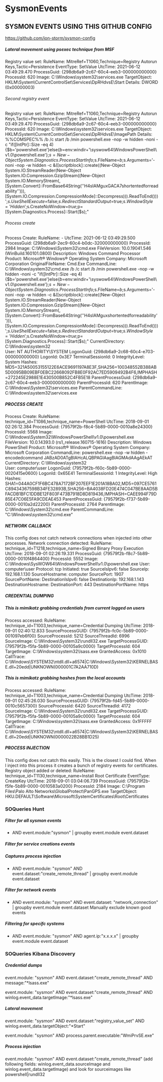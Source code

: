 # SysmonEvents
## SYSMON EVENTS USING THIS GITHUB CONFIG
https://github.com/ion-storm/sysmon-config

##### Lateral movement using psexec technique from MSF
Registry value set:
RuleName: MitreRef=T1060,Technique=Registry Autorun Keys,Tactic=Persistence
EventType: SetValue
UtcTime: 2021-06-12 03:49:29.470
ProcessGuid: {298db6a9-2c67-60c4-eeb3-000000000000}
ProcessId: 620
Image: C:\Windows\system32\services.exe
TargetObject: HKLM\System\CurrentControlSet\Services\DpRHdvsE\Start
Details: DWORD (0x00000003)

###### Second registry event
Registry value set:
RuleName: MitreRef=T1060,Technique=Registry Autorun Keys,Tactic=Persistence
EventType: SetValue
UtcTime: 2021-06-12 03:49:29.470
ProcessGuid: {298db6a9-2c67-60c4-eeb3-000000000000}
ProcessId: 620
Image: C:\Windows\system32\services.exe
TargetObject: HKLM\System\CurrentControlSet\Services\DpRHdvsE\ImagePath
Details: %%COMSPEC%% /b /c start /b /min powershell.exe -nop -w hidden -noni -c "if([IntPtr]::Size -eq 4){$b='powershell.exe'}else{$b=$env:windir+'\syswow64\WindowsPowerShell\v1.0\powershell.exe'};$s=New-Object System.Diagnostics.ProcessStartInfo;$s.FileName=$b;$s.Arguments='-noni -nop -w hidden -c &([scriptblock]::create((New-Object System.IO.StreamReader(New-Object System.IO.Compression.GzipStream((New-Object System.IO.MemoryStream(,[System.Convert]::FromBase64String(''H4sIAMguxGACA7shortentedforreadability''))),[System.IO.Compression.CompressionMode]::Decompress))).ReadToEnd()))';$s.UseShellExecute=$false;$s.RedirectStandardOutput=$true;$s.WindowStyle='Hidden';$s.CreateNoWindow=$true;$p=[System.Diagnostics.Process]::Start($s);"

###### Process create
Process Create:
RuleName: -
UtcTime: 2021-06-12 03:49:29.500
ProcessGuid: {298db6a9-2ec9-60c4-b0dc-320000000000}
ProcessId: 2984
Image: C:\Windows\System32\cmd.exe
FileVersion: 10.0.19041.546 (WinBuild.160101.0800)
Description: Windows Command Processor
Product: Microsoft® Windows® Operating System
Company: Microsoft Corporation
OriginalFileName: Cmd.Exe
CommandLine: C:\Windows\system32\cmd.exe /b /c start /b /min powershell.exe -nop -w hidden -noni -c "if([IntPtr]::Size -eq 4){$b='powershell.exe'}else{$b=$env:windir+'\syswow64\WindowsPowerShell\v1.0\powershell.exe'};$s=New-Object System.Diagnostics.ProcessStartInfo;$s.FileName=$b;$s.Arguments='-noni -nop -w hidden -c &([scriptblock]::create((New-Object System.IO.StreamReader(New-Object System.IO.Compression.GzipStream((New-Object System.IO.MemoryStream(,[System.Convert]::FromBase64String(''H4sIAMguxshortentedforreadability''))),[System.IO.Compression.CompressionMode]::Decompress))).ReadToEnd()))';$s.UseShellExecute=$false;$s.RedirectStandardOutput=$true;$s.WindowStyle='Hidden';$s.CreateNoWindow=$true;$p=[System.Diagnostics.Process]::Start($s);"
CurrentDirectory: C:\Windows\system32\
User: NT AUTHORITY\SYSTEM
LogonGuid: {298db6a9-2c68-60c4-e703-000000000000}
LogonId: 0x3E7
TerminalSessionId: 0
IntegrityLevel: System
Hashes: MD5=321A50053155122E6ACE9691197A8E3F,SHA256=100348552B388AB5D0095BB09EBF0EBC22668092FB8E0F92AC7ED5909492B4F6,IMPHASH=272245E2988E1E430500B852C4FB5E18
ParentProcessGuid: {298db6a9-2c67-60c4-eeb3-000000000000}
ParentProcessId: 620
ParentImage: C:\Windows\System32\services.exe
ParentCommandLine: C:\Windows\system32\services.exe

##### PROCESS CREATE
Process Create:
RuleName: technique_id=T1086,technique_name=PowerShell
UtcTime: 2018-09-01 02:26:12.384
ProcessGuid: {79579f2b-f8c4-5b89-0000-0010a8e24300}
ProcessId: 5568
Image: C:\Windows\System32\WindowsPowerShell\v1.0\powershell.exe
FileVersion: 10.0.14393.0 (rs1_release.160715-1616)
Description: Windows PowerShell
Product: Microsoft® Windows® Operating System
Company: Microsoft Corporation
CommandLine: powershell.exe  -nop -w hidden -encodedcommand JABzAD0ATgBlAHcALQBPAGIAagBlAGMAdAAgAEkAT
CurrentDirectory: C:\Windows\system32\
User: computer\user
LogonGuid: {79579f2b-f60c-5b89-0000-0020415e0600}
LogonId: 0x65E41
TerminalSessionId: 1
IntegrityLevel: High
Hashes: SHA1=044A0CF1F6BC478A7172BF207EEF1E201A18BA02,MD5=097CE5761C89434367598B34FE32893B,SHA256=BA4038FD20E474C047BE8AAD5BFACDB1BFC1DDBE12F803F473B7918D8D819436,IMPHASH=CAEE994F79D85E47C06E5FA9CDEAE453
ParentProcessGuid: {79579f2b-f737-5b89-0000-0010a2d22200}
ParentProcessId: 2764
ParentImage: C:\Windows\System32\cmd.exe
ParentCommandLine: "C:\Windows\system32\cmd.exe" 

##### NETWORK CALLBACK
This config does not catch network connections when injected into other processes.
Network connection detected:
RuleName: technique_id=T1218,technique_name=Signed Binary Proxy Execution
UtcTime: 2018-09-01 02:26:19.331
ProcessGuid: {79579f2b-f8c7-5b89-0000-0010f4864400}
ProcessId: 5552
Image: C:\Windows\SysWOW64\WindowsPowerShell\v1.0\powershell.exe
User: computer\user
Protocol: tcp
Initiated: true
SourceIsIpv6: false
SourceIp: 192.168.1.130
SourceHostname: computer
SourcePort: 1907
SourcePortName: 
DestinationIsIpv6: false
DestinationIp: 192.168.1.143
DestinationHostname: 
DestinationPort: 443
DestinationPortName: https





##### CREDENTIAL DUMPING
##### This is mimikatz grabbing credentials from current logged on users
Process accessed:
RuleName: technique_id=T1003,technique_name=Credential Dumping
UtcTime: 2018-09-01 02:40:12.833
SourceProcessGUID: {79579f2b-fc0c-5b89-0000-001097eb6f00}
SourceProcessId: 5212
SourceThreadId: 6996
SourceImage: C:\Windows\System32\rundll32.exe
TargetProcessGUID: {79579f2b-f5fa-5b89-0000-00105a9c0000}
TargetProcessId: 604
TargetImage: C:\Windows\system32\lsass.exe
GrantedAccess: 0x1010
CallTrace: C:\Windows\SYSTEM32\ntdll.dll+a6574|C:\Windows\System32\KERNELBASE.dll+20edd|UNKNOWN(000001C7A2AA710D)

##### This is mimikatz grabbing hashes from the local accounts
Process accessed:
RuleName: technique_id=T1003,technique_name=Credential Dumping
UtcTime: 2018-09-01 02:45:26.030
SourceProcessGUID: {79579f2b-fd45-5b89-0000-0010c5657300}
SourceProcessId: 6420
SourceThreadId: 4172
SourceImage: C:\Windows\System32\rundll32.exe
TargetProcessGUID: {79579f2b-f5fa-5b89-0000-00105a9c0000}
TargetProcessId: 604
TargetImage: C:\Windows\system32\lsass.exe
GrantedAccess: 0x1FFFFF
CallTrace: C:\Windows\SYSTEM32\ntdll.dll+a6574|C:\Windows\System32\KERNELBASE.dll+20edd|UNKNOWN(0000022B28BB1D25)

##### PROCESS INJECTION
This config does not catch this easily.  This is the closest I could find.  When I inject into this process it creates a bunch of registry events for certificates.
Registry object added or deleted:
RuleName: technique_id=T1130,technique_name=Install Root Certificate
EventType: CreateKey
UtcTime: 2018-09-01 03:04:06.739
ProcessGuid: {79579f2b-f5fe-5b89-0000-0010583a0200}
ProcessId: 2184
Image: C:\Program Files\Palo Alto Networks\GlobalProtect\PanGPS.exe
TargetObject: HKU\.DEFAULT\Software\Microsoft\SystemCertificates\Root\Certificates


### SOQueries Hunt
##### Filter for all sysmon events
* AND event.module:"sysmon" | groupby event.module event.dataset

##### Filter for service creations events



##### Captures process injection
* AND event.module: "sysmon" AND event.dataset:"create_remote_thread" | groupby event.module event.dataset

##### Filter for network events
* AND event.module: "sysmon" AND event.dataset: "network_connection" | groupby event.module event.dataset
Manually exclude known good events

##### Filtering for specifc systems
* AND event.module: "sysmon" AND agent.ip:"x.x.x.x" | groupby event.module event.dataset


### SOQueries Kibana Discovery
##### Credential dumps
event.module: "sysmon" AND event.dataset:"create_remote_thread" AND message:"*lsass.exe"

event.module: "sysmon" AND event.dataset:"create_remote_thread" AND winlog.event_data.targetImage:"*lsass.exe"

##### Lateral movement
event.module: "sysmon" AND event.dataset:"registry_value_set" AND winlog.event_data.targetObject:"*Start"

event.module: "sysmon" AND process.parent.executable:"WmiPrvSE.exe"


##### Process injection
event.module: "sysmon" AND event.dataset:"create_remote_thread" (add following fields: winlog.event_data.sourceImage and winlog.event_data.targetImage) and look for sourceimages like powershell|rundll32







